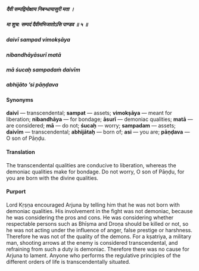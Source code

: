 ##### दैवी सम्पद्विमोक्षाय निबन्धायासुरी मता ।
##### मा शुच: सम्पदं दैवीमभिजातोऽसि पाण्डव ॥ ५ ॥

##### daivī sampad vimokṣāya
##### nibandhāyāsurī matā
##### mā śucaḥ sampadaṁ daivīm
##### abhijāto ’si pāṇḍava

#### Synonyms

**daivī** — transcendental; **sampat** — assets; **vimokṣāya** — meant for liberation; **nibandhāya** — for bondage; **āsurī** — demoniac qualities; **matā** — are considered; **mā** — do not; **śucaḥ** — worry; **sampadam** — assets; **daivīm** — transcendental; **abhijātaḥ** — born of; **asi** — you are; **pāṇḍava** — O son of Pāṇḍu.

#### Translation

The transcendental qualities are conducive to liberation, whereas the demoniac qualities make for bondage. Do not worry, O son of Pāṇḍu, for you are born with the divine qualities.

#### Purport

Lord Kṛṣṇa encouraged Arjuna by telling him that he was not born with demoniac qualities. His involvement in the fight was not demoniac, because he was considering the pros and cons. He was considering whether respectable persons such as Bhīṣma and Droṇa should be killed or not, so he was not acting under the influence of anger, false prestige or harshness. Therefore he was not of the quality of the demons. For a kṣatriya, a military man, shooting arrows at the enemy is considered transcendental, and refraining from such a duty is demoniac. Therefore there was no cause for Arjuna to lament. Anyone who performs the regulative principles of the different orders of life is transcendentally situated.